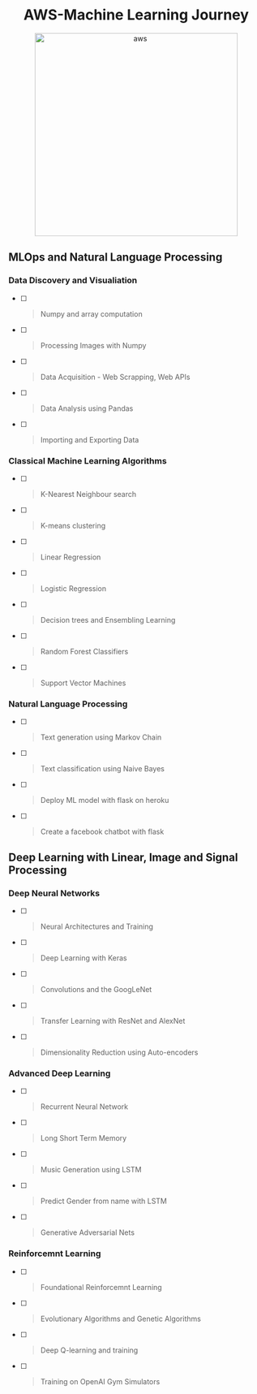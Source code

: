 
 <h1 align="center">AWS-Machine Learning Journey</h1>
<div align="center">
 <img src="https://dunhamconnect.com/wp-content/uploads/aws-migration-1200x675.jpg" alt="aws" height="400px"/>
</div>

## MLOps and Natural Language Processing

### Data Discovery and Visualiation
 - [ ] > Numpy and array computation
 - [ ] > Processing Images with Numpy
 - [ ] > Data Acquisition - Web Scrapping, Web APIs
 - [ ] > Data Analysis using Pandas
 - [ ] > Importing and Exporting Data

### Classical Machine Learning Algorithms
 - [ ] > K-Nearest Neighbour search
 - [ ] > K-means clustering
 - [ ] > Linear Regression
 - [ ] > Logistic Regression
 - [ ] > Decision trees and Ensembling Learning
 - [ ] > Random Forest Classifiers
 - [ ] > Support Vector Machines

### Natural Language Processing
 - [ ] > Text generation using Markov Chain
 - [ ] > Text classification using Naive Bayes
 - [ ] > Deploy ML model with flask on heroku
 - [ ] > Create a facebook chatbot with flask

## Deep Learning with Linear, Image and Signal Processing

### Deep Neural Networks
 - [ ] > Neural Architectures and Training
 - [ ] > Deep Learning with Keras
 - [ ] > Convolutions and the GoogLeNet
 - [ ] > Transfer Learning with ResNet and AlexNet
 - [ ] > Dimensionality Reduction using Auto-encoders
### Advanced Deep Learning
 - [ ] > Recurrent Neural Network
 - [ ] > Long Short Term Memory
 - [ ] > Music Generation using LSTM
 - [ ] > Predict Gender from name with LSTM
 - [ ] > Generative Adversarial Nets

### Reinforcemnt Learning
 - [ ] > Foundational Reinforcemnt Learning
 - [ ] > Evolutionary Algorithms and Genetic Algorithms
 - [ ] > Deep Q-learning and training
 - [ ] > Training on OpenAI Gym Simulators
